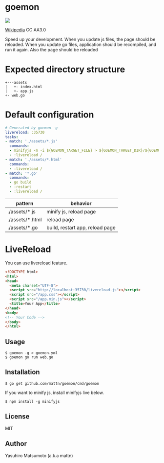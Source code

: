 # goemon

![](https://raw.githubusercontent.com/mattn/goemon/master/data/goemon.png)

[Wikipedia](http://en.wikipedia.org/wiki/Wikipedia:Text_of_Creative_Commons_Attribution-ShareAlike_3.0_Unported_License) CC AA3.0 

Speed up your development.
When you update js files, the page should be reloaded. When you update go files, application should be recompiled, and run it again. Also the page should be reloaded

# Expected directory structure

```
+---assets
|   +- index.html
|   +- app.js
+- web.go
```

# Default configuration

```yaml
# Generated by goemon -g
livereload: :35730
tasks:
- match: './assets/*.js'
  commands:
  - minifyjs -m -i ${GOEMON_TARGET_FILE} > ${GOEMON_TARGET_DIR}/${GOEMON_TARGET_NAME}.min.js
  - :livereload /
- match: './assets/*.html'
  commands:
  - :livereload /
- match: '*.go'
  commands:
  - go build
  - :restart
  - :livereload /
```

|     pattern      |             behavior            |
|------------------|---------------------------------|
| ./assets/\*.js   | minify js, reload page          |
| ./assets/\*.html | reload page                     |
| ./assets/\*.go   | build, restart app, reload page |

# LiveReload

You can use livereload feature.

```html
<!DOCTYPE html>
<html>
<head>
  <meta charset="UTF-8">
  <script src="http://localhost:35730/livereload.js"></script>
  <script src="/app.css"></script>
  <script src="/app.min.js"></script>
  <title>Your App</title>
</head>
<body>
<!-- Your Code -->  
</body>
</html>
```

## Usage

```
$ goemon -g > goemon.yml
$ goemon go run web.go
```

## Installation

```
$ go get github.com/mattn/goemon/cmd/goemon
```
If you want to minify js, install minifyjs live below.

```
$ npm install -g minifyjs
```

## License

MIT

## Author

Yasuhiro Matsumoto (a.k.a mattn)

